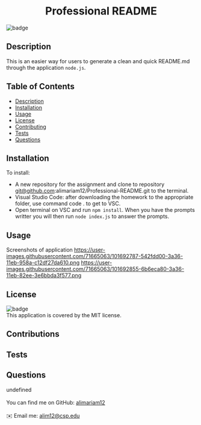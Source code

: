    <h1 align="center">Professional README </h1>
  
  ![badge](https://img.shields.io/badge/license-MIT-green)<br />

  ## Description
   This is an easier way for users to generate a clean and quick README.md through the application `node.js`.
  ## Table of Contents
  - [Description](#description)
  - [Installation](#installation)
  - [Usage](#usage)
  - [License](#license)
  - [Contributing](#contributing)
  - [Tests](#tests)
  - [Questions](#questions)
  ## Installation
  To install:
  - A new repository for the assignment and clone to repository git@github.com:alimariam12/Professional-README.git to the terminal.
  - Visual Studio Code: after downloading the homework to the appropriate folder, use command code . to get to VSC.
  - Open terminal on VSC and run `npm install`. When you have the prompts writter you will then run `node index.js` to answer the prompts.
  ## Usage
  Screenshots of application
  https://user-images.githubusercontent.com/71665063/101692787-542fdd00-3a36-11eb-958a-c12df27da610.png
  https://user-images.githubusercontent.com/71665063/101692855-6b6eca80-3a36-11eb-82ee-3e6bbda3f577.png
  
  ## License
  ![badge](https://img.shields.io/badge/license-MIT-green)
  <br />
  This application is covered by the MIT license. 
  ## Contributions
  
  ## Tests
  
  ## Questions
  undefined<br />
  <br />
  You can find me on GitHub: [alimariam12](https://github.com/alimariam12)<br />
  <br />
  ✉️ Email me: alim12@csp.edu
      
